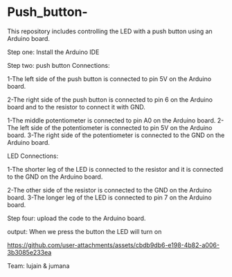 # Push_button-
This repository includes controlling the LED with a push button using an Arduino board.

Step one:
Install the Arduino IDE

Step two:
push button Connections:

1-The left side of the push button is connected to pin 5V on the Arduino board.


2-The right side of the push button is connected to pin 6 on the Arduino board and to the resistor to connect it with GND.



1-The middle potentiometer is connected to pin A0 on the Arduino board.
2-The left side of the potentiometer is connected to pin 5V on the Arduino board.
3-The right side of the potentiometer is connected to the GND on the Arduino board.


LED Connections:


1-The shorter leg of the LED is connected to the resistor and it is connected to the GND on the Arduino board.

2-The other side of the resistor is connected to the GND on the Arduino board.
3-The longer leg of the LED is connected to pin 7 on the Arduino board.

Step four:
upload the code to the Arduino board.

output:
When we press the button the LED will turn on

https://github.com/user-attachments/assets/cbdb9db6-e198-4b82-a006-3b3085e233ea


Team: lujain & jumana

